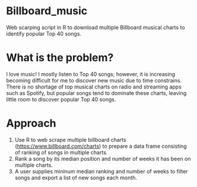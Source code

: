 # Billboard_music
Web scarping script in R to download multiple Billboard musical charts to identify popular Top 40 songs.

# What is the problem?
I love music! I mostly listen to Top 40 songs; however, it is increasing becoming difficult for me to discover new music due to time constrains. There is no shortage of top musical charts on radio and streaming apps such as Spotify, but popular songs tend to dominate these charts, leaving little room to discover popular Top 40 songs. 

# Approach
1. Use R to web scrape multiple billboard charts (https://www.billboard.com/charts) to prepare a data frame consisting of ranking of songs in multiple charts. 
2. Rank a song by its median position and number of weeks it has been on multiple charts. 
3. A user supplies mininum median ranking and number of weeks to filter songs and export a list of new songs each month.



